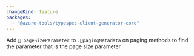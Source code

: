 ```yaml
---
changeKind: feature
packages:
  - "@azure-tools/typespec-client-generator-core"
---
```


Add `.pageSizeParameter` to `.pagingMetadata` on paging methods to find the parameter that is the page size parameter